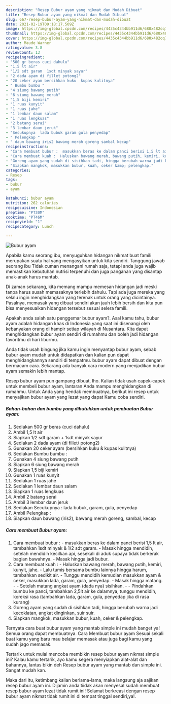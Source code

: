 ```yaml
---
description: "Resep Bubur ayam yang nikmat dan Mudah Dibuat"
title: "Resep Bubur ayam yang nikmat dan Mudah Dibuat"
slug: 667-resep-bubur-ayam-yang-nikmat-dan-mudah-dibuat
date: 2021-02-19T09:18:17.509Z
image: https://img-global.cpcdn.com/recipes/4435c4344bb911d6/680x482cq70/bubur-ayam-foto-resep-utama.jpg
thumbnail: https://img-global.cpcdn.com/recipes/4435c4344bb911d6/680x482cq70/bubur-ayam-foto-resep-utama.jpg
cover: https://img-global.cpcdn.com/recipes/4435c4344bb911d6/680x482cq70/bubur-ayam-foto-resep-utama.jpg
author: Maude Warner
ratingvalue: 3.8
reviewcount: 13
recipeingredient:
- "500 gr beras cuci dahulu"
- "1,5 lt air"
- "1/2 sdt garam  1sdt minyak sayur"
- "2 dada ayam di fillet potong2"
- "20 ceker ayam bersihkan kuku  kupas kulitnya"
- " Bumbu bumbu "
- "4 siung bawang putih"
- "6 siung bawang merah"
- "1,5 biji kemiri"
- "1 ruas kunyit"
- "1 ruas jahe"
- "1 lembar daun salam"
- "1 ruas lengkuas"
- "2 batang serai"
- "3 lembar daun jeruk"
- "Secukupnya  lada bubuk garam gula penyedap"
- " Pelengkap "
- " daun bawang iris2 bawang merah goreng sambal kecap"
recipeinstructions:
- "Cara membuat bubur :  masukkan beras ke dalam panci berisi 1,5 lt air, tambahkan 1sdt minyak &amp; 1/2 sdt garam. Masak hingga mendidih, setelah mendidih kecilkan api, sesekali di aduk supaya tidak berkerak bagian bawahnya. Masak hingga jadi bubur."
- "Cara membuat kuah :  Haluskan bawang merah, bawang putih, kemiri, kunyit, jahe. Lalu tumis bersama bumbu lainnya hingga harum, tambahkan sedikit air. Tunggu mendidih kemudian masukkan ayam &amp; ceker, masukkan lada, garam, gula, penyedap. Masak hingga matang.  Setelah matang angkat ayam (dada nya) sisihkan.  Pindahkan bumbu ke panci, tambahkan 2,5lt air ke dalamnya, tunggu mendidih, koreksi rasa (tambahkan lada, garam, gula, penyedap jika di rasa kurang)"
- "Goreng ayam yang sudah di sisihkan tadi, hingga berubah warna jadi kecoklatan, angkat dinginkan, suir suir."
- "Siapkan mangkok, masukkan bubur, kuah, ceker &amp; pelengkap."
categories:
- Resep
tags:
- bubur
- ayam

katakunci: bubur ayam 
nutrition: 262 calories
recipecuisine: Indonesian
preptime: "PT30M"
cooktime: "PT46M"
recipeyield: "1"
recipecategory: Lunch

---
```



![Bubur ayam](https://img-global.cpcdn.com/recipes/4435c4344bb911d6/680x482cq70/bubur-ayam-foto-resep-utama.jpg)

Apabila kamu seorang ibu, menyuguhkan hidangan nikmat buat famili merupakan suatu hal yang mengasyikan untuk kita sendiri. Tanggung jawab seorang ibu Tidak cuman menangani rumah saja, tetapi anda juga wajib memastikan kebutuhan nutrisi terpenuhi dan juga panganan yang disantap anak-anak harus mantab.

Di zaman  sekarang, kita memang mampu memesan hidangan jadi meski tanpa harus susah memasaknya terlebih dahulu. Tapi ada juga mereka yang selalu ingin menghidangkan yang terenak untuk orang yang dicintainya. Pasalnya, memasak yang dibuat sendiri akan jauh lebih bersih dan kita pun bisa menyesuaikan hidangan tersebut sesuai selera famili. 



Apakah anda salah satu penggemar bubur ayam?. Asal kamu tahu, bubur ayam adalah hidangan khas di Indonesia yang saat ini disenangi oleh kebanyakan orang di hampir setiap wilayah di Nusantara. Kita dapat menghidangkan bubur ayam sendiri di rumahmu dan boleh jadi hidangan favoritmu di hari liburmu.

Anda tidak usah bingung jika kamu ingin menyantap bubur ayam, sebab bubur ayam mudah untuk didapatkan dan kalian pun dapat menghidangkannya sendiri di tempatmu. bubur ayam dapat dibuat dengan bermacam cara. Sekarang ada banyak cara modern yang menjadikan bubur ayam semakin lebih mantap.

Resep bubur ayam pun gampang dibuat, lho. Kalian tidak usah capek-capek untuk membeli bubur ayam, lantaran Anda mampu menghidangkan di rumahmu. Untuk Anda yang hendak membuatnya, berikut ini resep untuk menyajikan bubur ayam yang lezat yang dapat Kamu coba sendiri.

<!--inarticleads1-->

##### Bahan-bahan dan bumbu yang dibutuhkan untuk pembuatan Bubur ayam:

1. Sediakan 500 gr beras (cuci dahulu)
1. Ambil 1,5 lt air
1. Siapkan 1/2 sdt garam + 1sdt minyak sayur
1. Sediakan 2 dada ayam (di fillet/ potong2)
1. Gunakan 20 ceker ayam (bersihkan kuku &amp; kupas kulitnya)
1. Sediakan  Bumbu bumbu :
1. Gunakan 4 siung bawang putih
1. Siapkan 6 siung bawang merah
1. Siapkan 1,5 biji kemiri
1. Gunakan 1 ruas kunyit
1. Sediakan 1 ruas jahe
1. Sediakan 1 lembar daun salam
1. Siapkan 1 ruas lengkuas
1. Ambil 2 batang serai
1. Ambil 3 lembar daun jeruk
1. Sediakan Secukupnya : lada bubuk, garam, gula, penyedap
1. Ambil  Pelengkap :
1. Siapkan  daun bawang (iris2), bawang merah goreng, sambal, kecap




<!--inarticleads2-->

##### Cara membuat Bubur ayam:

1. Cara membuat bubur :  - masukkan beras ke dalam panci berisi 1,5 lt air, tambahkan 1sdt minyak &amp; 1/2 sdt garam. - Masak hingga mendidih, setelah mendidih kecilkan api, sesekali di aduk supaya tidak berkerak bagian bawahnya. - Masak hingga jadi bubur.
1. Cara membuat kuah :  - Haluskan bawang merah, bawang putih, kemiri, kunyit, jahe. - Lalu tumis bersama bumbu lainnya hingga harum, tambahkan sedikit air. - Tunggu mendidih kemudian masukkan ayam &amp; ceker, masukkan lada, garam, gula, penyedap. - Masak hingga matang. -  - Setelah matang angkat ayam (dada nya) sisihkan. -  - Pindahkan bumbu ke panci, tambahkan 2,5lt air ke dalamnya, tunggu mendidih, koreksi rasa (tambahkan lada, garam, gula, penyedap jika di rasa kurang)
1. Goreng ayam yang sudah di sisihkan tadi, hingga berubah warna jadi kecoklatan, angkat dinginkan, suir suir.
1. Siapkan mangkok, masukkan bubur, kuah, ceker &amp; pelengkap.




Ternyata cara buat bubur ayam yang mantab simple ini mudah banget ya! Semua orang dapat membuatnya. Cara Membuat bubur ayam Sesuai sekali buat kamu yang baru mau belajar memasak atau juga bagi kamu yang sudah jago memasak.

Tertarik untuk mulai mencoba membikin resep bubur ayam nikmat simple ini? Kalau kamu tertarik, ayo kamu segera menyiapkan alat-alat dan bahannya, lantas bikin deh Resep bubur ayam yang mantab dan simple ini. Sangat mudah kan. 

Maka dari itu, ketimbang kalian berlama-lama, maka langsung aja sajikan resep bubur ayam ini. Dijamin anda tiidak akan menyesal sudah membuat resep bubur ayam lezat tidak rumit ini! Selamat berkreasi dengan resep bubur ayam nikmat tidak rumit ini di tempat tinggal sendiri,ya!.

